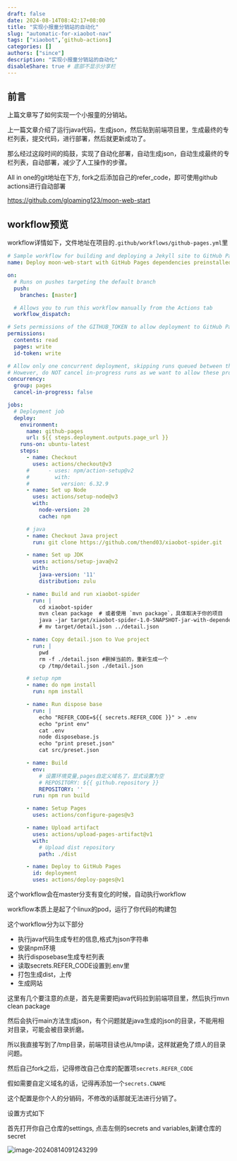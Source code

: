 ```yaml
---
draft: false
date: 2024-08-14T08:42:17+08:00
title: "实现小报童分销站的自动化"
slug: "automatic-for-xiaobot-nav" 
tags: ["xiaobot",’github-actions]
categories: []
authors: ["since"]
description: "实现小报童分销站的自动化"
disableShare: true # 底部不显示分享栏
---
```




## 前言

上篇文章写了如何实现一个小报童的分销站。



上一篇文章介绍了运行java代码，生成json，然后贴到前端项目里，生成最终的专栏列表，提交代码，进行部署，然后就更新成功了。



那么经过这段时间的捣鼓，实现了自动化部署，自动生成json，自动生成最终的专栏列表，自动部署，减少了人工操作的步骤。



All in one的git地址在下方, fork之后添加自己的refer_code，即可使用github actions进行自动部署

https://github.com/gloaming123/moon-web-start



## workflow预览

workflow详情如下，文件地址在项目的`.github/workflows/github-pages.yml`里

```yaml
# Sample workflow for building and deploying a Jekyll site to GitHub Pages
name: Deploy moon-web-start with GitHub Pages dependencies preinstalled

on:
  # Runs on pushes targeting the default branch
  push:
    branches: [master]

  # Allows you to run this workflow manually from the Actions tab
  workflow_dispatch:

# Sets permissions of the GITHUB_TOKEN to allow deployment to GitHub Pages
permissions:
  contents: read
  pages: write
  id-token: write

# Allow only one concurrent deployment, skipping runs queued between the run in-progress and latest queued.
# However, do NOT cancel in-progress runs as we want to allow these production deployments to complete.
concurrency:
  group: pages
  cancel-in-progress: false

jobs:
  # Deployment job
  deploy:
    environment:
      name: github-pages
      url: ${{ steps.deployment.outputs.page_url }}
    runs-on: ubuntu-latest
    steps:
      - name: Checkout
        uses: actions/checkout@v3
      #      - uses: npm/action-setup@v2
      #        with:
      #          version: 6.32.9
      - name: Set up Node
        uses: actions/setup-node@v3
        with:
          node-version: 20
          cache: npm

      # java
      - name: Checkout Java project
        run: git clone https://github.com/thend03/xiaobot-spider.git

      - name: Set up JDK
        uses: actions/setup-java@v2
        with:
          java-version: '11'
          distribution: zulu

      - name: Build and run xiaobot-spider
        run: |
          cd xiaobot-spider
          mvn clean package  # 或者使用 `mvn package`，具体取决于你的项目
          java -jar target/xiaobot-spider-1.0-SNAPSHOT-jar-with-dependencies.jar  # 运行你的主方法，生成 detail.json
          # mv target/detail.json ../detail.json

      - name: Copy detail.json to Vue project
        run: |
          pwd
          rm -f ./detail.json #删掉当前的，重新生成一个
          cp /tmp/detail.json ./detail.json

      # setup npm
      - name: do npm install
        run: npm install

      - name: Run dispose base
        run: |
          echo "REFER_CODE=${{ secrets.REFER_CODE }}" > .env
          echo "print env"
          cat .env
          node disposebase.js
          echo "print preset.json"
          cat src/preset.json

      - name: Build
        env:
          # 设置环境变量,pages自定义域名了，显式设置为空
          # REPOSITORY: ${{ github.repository }}
          REPOSITORY: ''
        run: npm run build

      - name: Setup Pages
        uses: actions/configure-pages@v3

      - name: Upload artifact
        uses: actions/upload-pages-artifact@v1
        with:
          # Upload dist repository
          path: ./dist

      - name: Deploy to GitHub Pages
        id: deployment
        uses: actions/deploy-pages@v1
```





这个workflow会在master分支有变化的时候，自动执行workflow



workflow本质上是起了个linux的pod，运行了你代码的构建包



这个workflow分为以下部分

- 执行java代码生成专栏的信息,格式为json字符串
- 安装npm环境
- 执行disposebase生成专栏列表
- 读取secrets.REFER_CODE设置到.env里
- 打包生成dist，上传
- 生成网站



这里有几个要注意的点是，首先是需要把java代码拉到前端项目里，然后执行mvn clean package

然后会执行main方法生成json，有个问题就是java生成的json的目录，不能用相对目录，可能会被目录折磨。

所以我直接写到了/tmp目录，前端项目读也从/tmp读，这样就避免了烦人的目录问题。



然后自己fork之后，记得修改自己仓库的配置项`secrets.REFER_CODE`

假如需要自定义域名的话，记得再添加一个`secrets.CNAME`

这个配置是你个人的分销码，不修改的话那就无法进行分销了。



设置方式如下

首先打开你自己仓库的settings, 点击左侧的secrets and variables,新建仓库的secret

![image-20240814091243299](https://cdn.jsdelivr.net/gh/thend03/mdPic/picGo/202408140912324.png)



